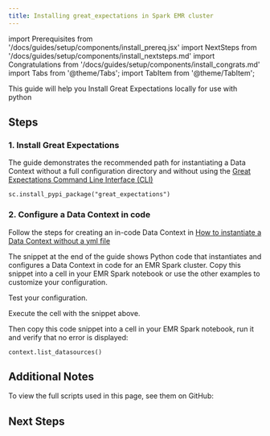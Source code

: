 ```yaml
---
title: Installing great_expectations in Spark EMR cluster
---
```

import Prerequisites from '/docs/guides/setup/components/install_prereq.jsx'
import NextSteps from '/docs/guides/setup/components/install_nextsteps.md'
import Congratulations from '/docs/guides/setup/components/install_congrats.md'
import Tabs from '@theme/Tabs';
import TabItem from '@theme/TabItem';

This guide will help you Install Great Expectations locally for use with python

<Prerequisites>

</Prerequisites>

## Steps

### 1. Install Great Expectations

The guide demonstrates the recommended path for instantiating a Data Context without a full configuration directory and without using the [Great Expectations Command Line Interface (CLI)](/docs/guides/setup/configuring-data-contexts/how-to-create-a-new-data-context-with-the-cli)

```console
sc.install_pypi_package("great_expectations")
```

### 2. Configure a Data Context in code
Follow the steps for creating an in-code Data Context in [How to instantiate a Data Context without a yml file](/docs/guides/setup/configuring-data-contexts/how-to-instantiate-a-data-context-without-a-yml-file)

The snippet at the end of the guide shows Python code that instantiates and configures a Data Context in code for an EMR Spark cluster. Copy this snippet into a cell in your EMR Spark notebook or use the other examples to customize your configuration.

Test your configuration.

Execute the cell with the snippet above.

Then copy this code snippet into a cell in your EMR Spark notebook, run it and verify that no error is displayed:
```console
context.list_datasources()
```

<Congratulations />

## Additional Notes

To view the full scripts used in this page, see them on GitHub:

## Next Steps

<NextSteps />
